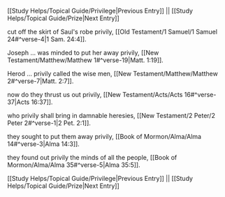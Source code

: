 [[Study Helps/Topical Guide/Privilege|Previous Entry]]  ||  [[Study Helps/Topical Guide/Prize|Next Entry]]

 cut off the skirt of Saul's robe privily, [[Old Testament/1 Samuel/1 Samuel 24#^verse-4|1 Sam. 24:4]].

 Joseph ... was minded to put her away privily, [[New Testament/Matthew/Matthew 1#^verse-19|Matt. 1:19]].

 Herod ... privily called the wise men, [[New Testament/Matthew/Matthew 2#^verse-7|Matt. 2:7]].

 now do they thrust us out privily, [[New Testament/Acts/Acts 16#^verse-37|Acts 16:37]].

 who privily shall bring in damnable heresies, [[New Testament/2 Peter/2 Peter 2#^verse-1|2 Pet. 2:1]].

 they sought to put them away privily, [[Book of Mormon/Alma/Alma 14#^verse-3|Alma 14:3]].

 they found out privily the minds of all the people, [[Book of Mormon/Alma/Alma 35#^verse-5|Alma 35:5]].

[[Study Helps/Topical Guide/Privilege|Previous Entry]]  ||  [[Study Helps/Topical Guide/Prize|Next Entry]]